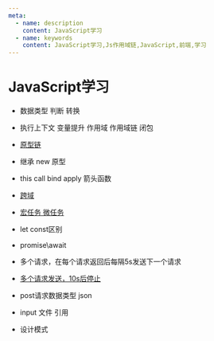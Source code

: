 ```yaml
---
meta:
  - name: description
    content: JavaScript学习
  - name: keywords
    content: JavaScript学习,Js作用域链,JavaScript,前端,学习
---
```

# JavaScript学习

+ 数据类型 判断 转换
+ 执行上下文 变量提升 作用域 作用域链 闭包
+ [原型链](https://juejin.im/post/5bcb2e295188255c55472db0)
+ 继承 new 原型
+ this call bind apply 箭头函数
+ [跨域](https://blog.csdn.net/u010430495/article/details/79131498)
+ [宏任务 微任务](https://www.jianshu.com/p/4f91b492c0d9)
+ let const区别
+ promise\await

+ 多个请求，在每个请求返回后每隔5s发送下一个请求
+ [多个请求发送，10s后停止](https://juejin.im/post/5a32705a6fb9a045117127fa)
+ post请求数据类型 json
+ input 文件 引用
+ 设计模式
